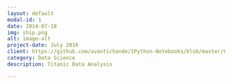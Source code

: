 ```yaml
---
layout: default
modal-id: 1
date: 2014-07-18
img: ship.png
alt: image-alt
project-date: July 2016
client: https://github.com/avantichande/IPython-Notebooks/blob/master/First%20Data%20Project%20-%20Titanic%20Kaggle%20dataset.ipynb
category: Data Science
description: Titanic Data Analysis

---
```

